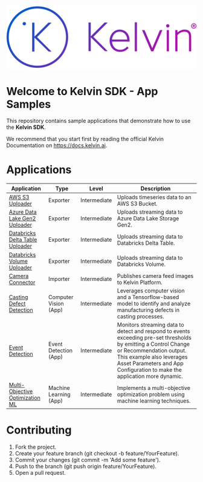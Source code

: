 ![Kelvin Logo](logo.png)

# Welcome to Kelvin SDK - App Samples
This repository contains sample applications that demonstrate how to use the **Kelvin SDK**. 

We recommend that you start first by reading the official Kelvin Documentation on https://docs.kelvin.ai.

# Applications

| Application | Type | Level | Description |
| ----------- | ---- | ----- | ----------- |
| [AWS S3 Uploader](exporters/aws-s3-uploader/) | Exporter | Intermediate | Uploads timeseries data to an AWS S3 Bucket. |
| [Azure Data Lake Gen2 Uploader](exporters/azure-data-lake-uploader/) | Exporter | Intermediate | Uploads streaming data to Azure Data Lake Storage Gen2. |
| [Databricks Delta Table Uploader](exporters/databricks-delta-table-uploader/) | Exporter | Intermediate |  Uploads streaming data to Databricks Delta Table. |
| [Databricks Volume Uploader](exporters/databricks-volume-uploader/) | Exporter | Intermediate |  Uploads streaming data to Databricks Volume. |
| [Camera Connector](importers/camera-connector/) | Importer | Intermediate |  Publishes camera feed images to Kelvin Platform. |
| [Casting Defect Detection](applications/casting-defect-detection/) | Computer Vision (App) | Intermediate | Leverages computer vision and a Tensorflow-based model to identify and analyze manufacturing defects in casting processes. |
| [Event Detection](applications/event-detection/) | Event Detection (App) | Intermediate | Monitors streaming data to detect and respond to events exceeding pre-set thresholds by emitting a Control Change or Recommendation output. This example also leverages Asset Parameters and App Configuration to make the application more dynamic. |
| [Multi-Objective Optimization ML](applications/multi-objective-optimization-ml/) | Machine Learning (App) | Intermediate | Implements a multi-objective optimization problem using machine learning techniques. |

# Contributing
1. Fork the project.
2. Create your feature branch (git checkout -b feature/YourFeature).
3. Commit your changes (git commit -m 'Add some feature').
4. Push to the branch (git push origin feature/YourFeature).
5. Open a pull request.